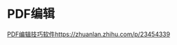 # PDF编辑









[PDF编辑技巧软件https://zhuanlan.zhihu.com/p/23454339](https://zhuanlan.zhihu.com/p/23454339)








































